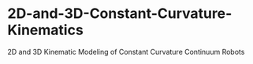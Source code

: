 # 2D-and-3D-Constant-Curvature-Kinematics
2D and 3D Kinematic Modeling of Constant Curvature Continuum Robots
